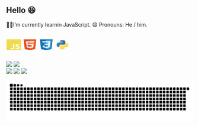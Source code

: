 ## Hello 😆
👨‍💻I’m currently learnin JavaScript.
😄 Pronouns: He / him.
<div style="display: inline_block"><br>
  <img align="center" alt="Kleison-Js" height="30" width="40" src="https://raw.githubusercontent.com/devicons/devicon/master/icons/javascript/javascript-plain.svg">

  <img align="center" alt="Kleison-HTML" height="30" width="40" src="https://raw.githubusercontent.com/devicons/devicon/master/icons/html5/html5-original.svg">
  <img align="center" alt="Kleison-CSS" height="30" width="40" src="https://raw.githubusercontent.com/devicons/devicon/master/icons/css3/css3-original.svg">
  <img align="center" alt="Kleison-Python" height="30" width="40" src="https://raw.githubusercontent.com/devicons/devicon/master/icons/python/python-original.svg">
  
</div>
  
  ##
 <div>
   <a>
    <img height="180em"  src=https://github-readme-stats.vercel.app/api?username=kleisonvitoriano&show_icons=true&theme=radical />
    <img height="180em"  src=https://github-readme-stats.vercel.app/api/top-langs/?username=kleisonvitoriano&layout=donut&theme=radical />
   </a>
 </div>
 
<div> 
  <a href="https://www.instagram.com/kleison_vitoriano/" target="_blank"><img src="https://img.shields.io/badge/-Instagram-%23E4405F?style=for-the-badge&logo=instagram&logoColor=white" target="_blank"></a>
  <a href = "mailto:kleissonvitoriano@gmail.com"><img src="https://img.shields.io/badge/-Gmail-%23333?style=for-the-badge&logo=gmail&logoColor=white" target="_blank"></a>
  <a href="https://www.linkedin.com/in/kleison-vitoriano-da-silva-670852298/" target="_blank"><img src="https://img.shields.io/badge/-LinkedIn-%230077B5?style=for-the-badge&logo=linkedin&logoColor=white" target="_blank"></a> 
  
</div>

![Snale animation](https://github.com/kleisonvitoriano/kleisonvitoriano/blob/output/github-contribution-grid-snake.svg)
